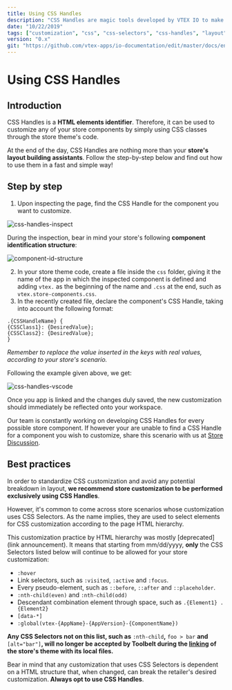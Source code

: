 ```yaml
---
title: Using CSS Handles
description: "CSS Handles are magic tools developed by VTEX IO to make it easier to customize components using CSS. Have a look at this recipe for more on how to identify and apply CSS Handles to your store, without the need for HTML CSS selectors"
date: "10/22/2019"
tags: ["customization", "css", "css-selectors", "css-handles", "layout"]
version: "0.x"
git: "https://github.com/vtex-apps/io-documentation/edit/master/docs/en/Recipes/layout/linking-urls-in-banners-using-site-editor.md"
---
```


# Using CSS Handles

## Introduction 

CSS Handles is a **HTML elements identifier**. Therefore, it can be used to customize any of your store components by simply using CSS classes through the store theme's code. 

At the end of the day, CSS Handles are nothing more than your **store's layout building assistants**. Follow the step-by-step below and find out how to use them in a fast and simple way! 

## Step by step 

1. Upon inspecting the page, find the CSS Handle for the component you want to customize. 

![css-handles-inspect](https://user-images.githubusercontent.com/52087100/67318146-79cfef00-f4e1-11e9-8c63-56cae3c6d593.png)

During the inspection, bear in mind your store's following **component identification structure**: 

![component-id-structure](https://user-images.githubusercontent.com/52087100/67318281-adab1480-f4e1-11e9-9c8f-c20b8f0647ec.png)

2. In your store theme code, create a file inside the `css` folder, giving it the name of the app in which the inspected component is defined and adding `vtex.` as the beginning of the name and `.css` at the end, such as `vtex.store-components.css`. 
3. In the recently created file, declare the component's CSS Handle, taking into account the following format: 

```
.{CSSHandleName} {  
{CSSClass1}: {DesiredValue};
{CSSClass2}: {DesiredValue};  
}
```

_Remember to replace the value inserted in the keys with real values, according to your store's scenario._

Following the example given above, we get: 

![css-handles-vscode](https://user-images.githubusercontent.com/52087100/67318352-c287a800-f4e1-11e9-921c-ec3ed3b681f1.png) 

Once you app is linked and the changes duly saved, the new customization should immediately be reflected onto your workspace.  

<div class="alert alert-info">  
Our team is constantly working on developing CSS Handles for every possible store component. If however your are unable to find a CSS Handle for a component you wish to customize, share this scenario with us at <a href="https://github.com/vtex-apps/store-discussion">Store Discussion</a>.  
</div>

## Best practices

In order to standardize CSS customization and avoid any potential breakdown in layout, **we recommend store customization to be performed exclusively using CSS Handles**. 

However, it's common to come across store scenarios whose customization uses CSS Selectors. As the name implies, they are used to select elements for CSS customization according to the page HTML hierarchy. 

This customization practice by HTML hierarchy was mostly [deprecated](link announcement). It means that starting from mm/dd/yyyy, **only** the CSS Selectors listed below will continue to be allowed for your store customization:

- `:hover`   
- Link selectors, such as `:visited`, `:active` and `:focus`.   
- Every pseudo-element, such as  `::before`, `::after` and `::placeholder`. 
- `:nth-child(even)` and `:nth-child(odd)` 
- Descendant combination element through space, such as `.{Element1} .{Element2}` 
- `[data-*]` 
- `:global(vtex-{AppName}-{AppVersion}-{ComponentName})`

**Any CSS Selectors not on this list, such as** `:nth-child`**,** `foo > bar` **and** `[alt="bar"]`**, will no longer be accepted by Toolbelt during the [linking](https://vtex.io/docs/recipes/store/linking-an-app) of the store's theme with its local files.**

<div class="alert alert-warning">  
Bear in mind that any customization that uses CSS Selectors is dependent on a HTML structure that, when changed, can break the retailer's desired customization.<strong> Always opt to use CSS Handles</strong>. 
</div>
